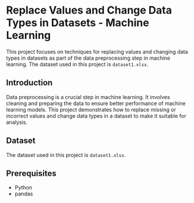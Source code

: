 # Replace Values and Change Data Types in Datasets - Machine Learning

This project focuses on techniques for replacing values and changing data types in datasets as part of the data preprocessing step in machine learning. The dataset used in this project is `dataset1.xlsx`.

## Introduction

Data preprocessing is a crucial step in machine learning. It involves cleaning and preparing the data to ensure better performance of machine learning models. This project demonstrates how to replace missing or incorrect values and change data types in a dataset to make it suitable for analysis.

## Dataset

The dataset used in this project is `dataset1.xlsx`. 

## Prerequisites

- Python 
- pandas
